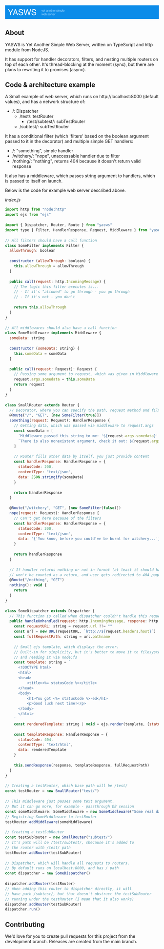 ![](misc/images/banner.png)


## About

YASWS is Yet Another Simple Web Server, written on TypeScript and http module from NodeJS.

It has support for handler decorators, filters, and nesting multiple routers on top of each other. It's thread-blocking at the moment (sync), but there are plans to rewriting it to promises (async).

## Code & architecture example

A Small example of web server, which runs on http://localhost:8000 (default values), and has a network structure of:
* /: Dispatcher
  * /test/: testRouter
    * /test/subtest/: subTestRouter
  * /subtest/: subTestRouter

It has a conditional filter (which 'filters' based on the boolean argument passed to it in the decorator) and multiple simple GET handlers:
* /: "something", simple handler
* /witchery/: "nope", unaccessable handler due to filter
* /nothing/: "nothing", returns 404 because it doesn't return valid response

It also has a middleware, which passes string argument to handlers, which is passed to itself on launch.

Below is the code for example web server described above.

*index.js*
```js
import http from "node:http"
import ejs from "ejs"

import { Dispatcher, Router, Route } from "yasws"
import type { Filter, HandlerResponse, Request, Middleware } from "yasws"

// All filters should have a call function
class SomeFilter implements Filter {
  allowThrough: boolean

  constructor (allowThrough: boolean) {
    this.allowThrough = allowThrough
  }

  public call(request: http.IncomingMessage) {
    // The logic this filter executes is...
    // - If it's "allowed" to go through - you go through
    // - If it's not - you don't

    return this.allowThrough
  }
}

// All middlewares should also have a call function
class SomeMiddleware implements Middleware {
  someData: string

  constructor (someData: string) {
    this.someData = someData
  }

  public call(request: Request): Request {
    // Passing some argument to request, which was given in Middleware constructor
    request.args.somedata = this.someData
    return request
  }
}

class SmallRouter extends Router {
  // Decorator, where you can specify the path, request method and filters
  @Route("/", "GET", [new SomeFilter(true)])
  something(request: Request): HandlerResponse {
    // Getting data, which was passed via middleware to request.args
    const someData = [
      `Middleware passed this string to me: '${request.args.somedata}'. idk, do something with it`,
      `There is also nonexistent argument, check it out: ${request.args.nonexistent}`
    ]

    // Router fills other data by itself, you just provide content
    const handlerResponse: HandlerResponse = {
      statusCode: 200,
      contentType: "text/json",
      data: JSON.stringify(someData)
    }
    
    return handlerResponse
  }

  @Route("/witchery", "GET", [new SomeFilter(false)])
  nope(request: Request): HandlerResponse {
    // Can't get here because of the filters
    const handlerResponse: HandlerResponse = {
      statusCode: 200,
      contentType: "text/json",
      data: "{'You know, before you could've be burnt for witchery...'}"
    }
    
    return handlerResponse
  }

  // If handler returns nothing or not in format (at least it should have status code) - it
  // won't be counted as a return, and user gets redirected to 404 page (about this - below)
  @Route("/nothing", "GET")
  nothing(): void {
    return
  }
}

class SomeDispatcher extends Dispatcher {
  // This function is called when dispatcher couldn't handle this request
  public handleUnhandled(request: http.IncomingMessage, response: http.ServerResponse): void {
    const requestURL: string = request.url ??= ""
    const url = new URL(requestURL, `http://${request.headers.host}`)
    const fullRequestPath: string = url.pathname

    // Small ejs template, which displays the error.
    // Built-in for simplicity, but it's better to move it to filesystem,
    // and reading it via node:fs
    const template: string = `
      <!DOCTYPE html>
      <html>
      <head>
          <title><%= statusCode %></title>
      </head>
      <body>
          <h1>You got <%= statusCode %>-ed</h1>
          <p>Good luck next time!</p>
      </body>
      </html>
    `
    const renderedTemplate: string | void = ejs.render(template, {statusCode: 404})

    const templateResponse: HandlerResponse = {
      statusCode: 404,
      contentType: "text/html",
      data: renderedTemplate
    }

    this.sendResponse(response, templateResponse, fullRequestPath)
  }
}

// Creating a testRouter, which base path will be /test/
const testRouter = new SmallRouter("test/")

// This middleware just passes some text argument.
// But it can go more, for example - passthrough DB session
const someMiddleware: SomeMiddleware = new SomeMiddleware("Some real data (yes. it's 100% real)")
// Registring SomeMiddleware to testRouter
testRouter.addMiddleware(someMiddleware)

// Creating a testSubRouter
const testSubRouter = new SmallRouter("subtest/")
// It's path will be /test/subtest/, sbecause it's added to
// the router with /test/ path
testRouter.addRouter(testSubRouter)

// Dispatcher, which will handle all requests to routers.
// By default runs on localhost:8000, and has / path
const dispatcher = new SomeDispatcher()

dispatcher.addRouter(testRouter)
// When adding this router to dispatcher directly, it will
// have path /subtest/, but that doesn't obstruct the testSubRouter 
// running under the testRouter (I mean that it also works)
dispatcher.addRouter(testSubRouter)
dispatcher.run()
```

## Contributing

We'd love for you to create pull requests for this project from the development branch. Releases are created from the main branch.
